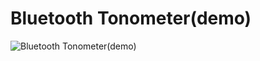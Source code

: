 # Bluetooth Tonometer(demo)
![Bluetooth Tonometer(demo)]([https://ibb.co/wQQZDSN](https://i.ibb.co/z22WKXh/BTD-RM-Head.png))

